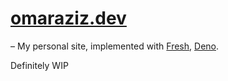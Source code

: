 # [omaraziz.dev](https://test-svelte-woad.vercel.app/)

– My personal site, implemented with [Fresh](https://github.com/lucacasonato/fresh),
[Deno](https://deno.land/).

Definitely WIP
